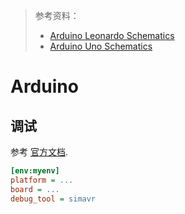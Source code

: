 > 参考资料：
>
> - [Arduino Leonardo Schematics](https://docs.arduino.cc/static/05f737fc664415f0e33201f8c2078672/schematics.pdf)
> - [Arduino Uno Schematics](https://content.arduino.cc/assets/UNO-TH_Rev3e_sch.pdf)

# Arduino

## 调试

参考 [官方文档](https://docs.platformio.org/en/latest/boards/atmelavr/uno.html#debugging).

```ini
[env:myenv]
platform = ...
board = ...
debug_tool = simavr
```